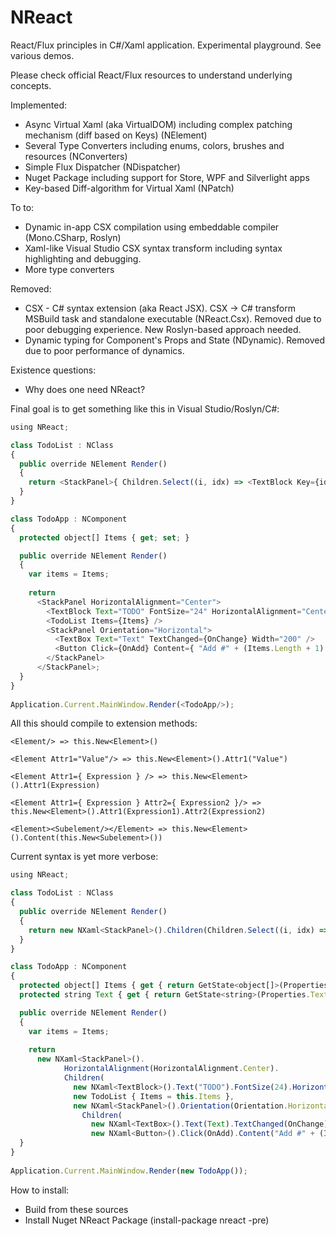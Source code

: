 # NReact
React/Flux principles in C#/Xaml application. Experimental playground. 
See various demos.

Please check official React/Flux resources to understand underlying concepts.

Implemented:
* Async Virtual Xaml (aka VirtualDOM) including complex patching mechanism (diff based on Keys) (NElement)
* Several Type Converters including enums, colors, brushes and resources (NConverters)
* Simple Flux Dispatcher (NDispatcher)
* Nuget Package including support for Store, WPF and Silverlight apps
* Key-based Diff-algorithm for Virtual Xaml (NPatch)

To to:
* Dynamic in-app CSX compilation using embeddable compiler (Mono.CSharp, Roslyn) 
* Xaml-like Visual Studio CSX syntax transform including syntax highlighting and debugging.
* More type converters

Removed:
* CSX - C# syntax extension (aka React JSX). CSX -> C# transform MSBuild task and standalone executable (NReact.Csx). Removed due to poor debugging experience. New Roslyn-based approach needed.
* Dynamic typing for Component's Props and State (NDynamic). Removed due to poor performance of dynamics.

Existence questions:
* Why does one need NReact?

Final goal is to get something like this in Visual Studio/Roslyn/C#:

```javascript
using NReact;

class TodoList : NClass
{
  public override NElement Render()
  {
    return <StackPanel>{ Children.Select((i, idx) => <TextBlock Key={idx} Text={ "* " + i } />) }</StackPanel>;
  }
}

class TodoApp : NComponent
{
  protected object[] Items { get; set; }

  public override NElement Render()
  {
    var items = Items;
    
    return 
      <StackPanel HorizontalAlignment="Center">
        <TextBlock Text="TODO" FontSize="24" HorizontalAlignment="Center" />
        <TodoList Items={Items} />
        <StackPanel Orientation="Horizontal">
          <TextBox Text="Text" TextChanged={OnChange} Width="200" />
          <Button Click={OnAdd} Content={ "Add #" + (Items.Length + 1) } />
        </StackPanel>
      </StackPanel>;
  }
}
  
Application.Current.MainWindow.Render(<TodoApp/>);
```
All this should compile to extension methods:

``` 
<Element/> => this.New<Element>() 

<Element Attr1="Value"/> => this.New<Element>().Attr1("Value")

<Element Attr1={ Expression } /> => this.New<Element>().Attr1(Expression)

<Element Attr1={ Expression } Attr2={ Expression2 }/> => this.New<Element>().Attr1(Expression1).Attr2(Expression2)

<Element><Subelement/></Element> => this.New<Element>().Content(this.New<Subelement>())
```

Current syntax is yet more verbose:

```javascript
using NReact;

class TodoList : NClass
{
  public override NElement Render()
  {
    return new NXaml<StackPanel>().Children(Children.Select((i, idx) => new NXaml<TextBlock>(idx).Text("* " + i)));
  }
}

class TodoApp : NComponent
{
  protected object[] Items { get { return GetState<object[]>(Properties.Items, null); } set { SetState(Properties.Items, value); } }
  protected string Text { get { return GetState<string>(Properties.Text, null); } set { SetState(Properties.Text, value); } }

  public override NElement Render()
  {
    var items = Items;
    
    return 
      new NXaml<StackPanel>().
            HorizontalAlignment(HorizontalAlignment.Center).
            Children(
              new NXaml<TextBlock>().Text("TODO").FontSize(24).HorizontalAlignment(HorizontalAlignment.Center),
              new TodoList { Items = this.Items },
              new NXaml<StackPanel>().Orientation(Orientation.Horizontal).
                Children(
                  new NXaml<TextBox>().Text(Text).TextChanged(OnChange).Width(200),
                  new NXaml<Button>().Click(OnAdd).Content("Add #" + (Items.Length + 1))));
  }
}
  
Application.Current.MainWindow.Render(new TodoApp());
```


How to install:
* Build from these sources
* Install Nuget NReact Package (install-package nreact -pre)
